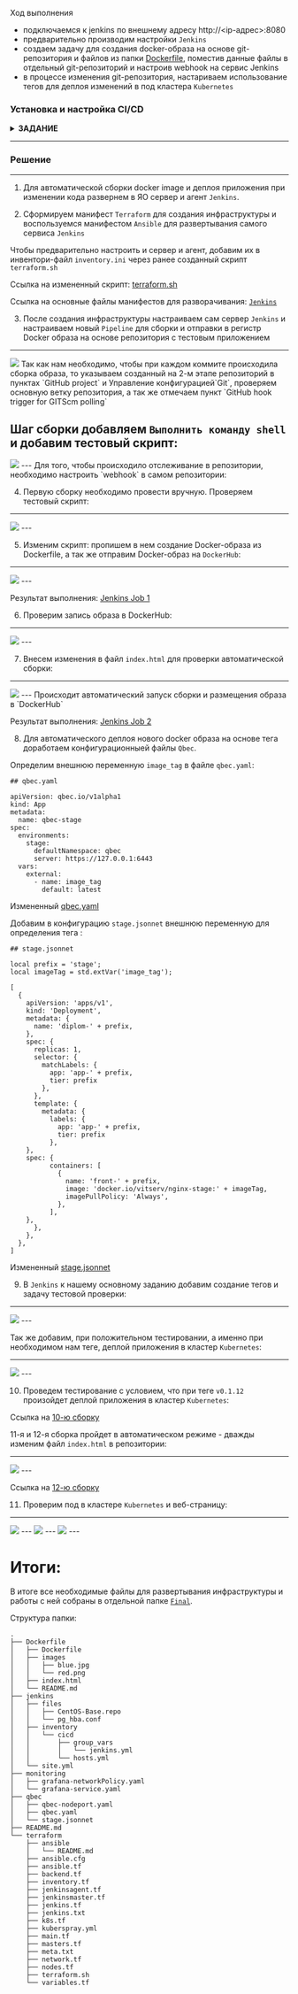 
Ход выполнения 

- подключаемся к jenkins по внешнему адресу http://<ip-адрес>:8080
- предварительно производим настройки `Jenkins`
- создаем задачу для создания docker-образа на основе git-репозитория и файлов из папки [Dockerfile](https://github.com/psvitov/devops-netology/tree/main/Diplom/final/Dockerfile), поместив данные файлы в отдельный git-репозиторий и настроив webhook на сервис Jenkins
- в процессе изменения git-репозитория, настариваем использование тегов для деплоя изменений в под кластера `Kubernetes`


### Установка и настройка CI/CD

<details>
   <summary><b>ЗАДАНИЕ</b></summary>

Осталось настроить ci/cd систему для автоматической сборки docker image и деплоя приложения при изменении кода.

Цель:

1. Автоматическая сборка docker образа при коммите в репозиторий с тестовым приложением.
2. Автоматический деплой нового docker образа.

Можно использовать [teamcity](https://www.jetbrains.com/ru-ru/teamcity/), [jenkins](https://www.jenkins.io/) либо [gitlab ci](https://about.gitlab.com/stages-devops-lifecycle/continuous-integration/)

Ожидаемый результат:

1. Интерфейс ci/cd сервиса доступен по http.
2. При любом коммите в репозиторие с тестовым приложением происходит сборка и отправка в регистр Docker образа.
3. При создании тега (например, v1.0.0) происходит сборка и отправка с соответствующим label в регистр, а также деплой соответствующего Docker образа в кластер Kubernetes.

</details>   

---
### Решение
---

1. Для автоматической сборки docker image и деплоя приложения при изменении кода развернем в ЯО сервер и агент `Jenkins`.

2. Сформируем манифест `Terraform` для создания инфраструктуры и воспользуемся манифестом `Ansible` для развертывания самого сервиса `Jenkins`

Чтобы предварительно настроить и сервер и агент, добавим их в инвентори-файл `inventory.ini` через ранее созданный скрипт `terraform.sh`

Ссылка на измененный скрипт: [terraform.sh](https://github.com/Vitalya-Mozgovoy/Diplom/tree/master/diplom/jenkins/jenkins/terraform.sh)

Ссылка на основные файлы манифестов для разворачивания: [`Jenkins`](https://github.com/Vitalya-Mozgovoy/Diplom/tree/master/diplom/jenkins/jenkins)

3. После создания инфраструктуры настраиваем сам сервер `Jenkins`  и настраиваем новый `Pipeline` для сборки и отправки в регистр Docker образа на основе репозитория с тестовым приложением
---
<img src="pic/Jenkins6.png"/>
Так как нам необходимо, чтобы при каждом коммите происходила сборка образа, то указываем созданный на 2-м этапе репозиторий в пунктах `GitHub project` и  Управление конфигурацией`Git`, проверяем основную ветку репозитория, а так же отмечаем пункт `GitHub hook trigger for GITScm polling`

Шаг сборки добавляем `Выполнить команду shell` и добавим тестовый скрипт:
---
<img src="pic/jenkins7.png"/>
---
Для того, чтобы происходило отслеживание в репозитории, необходимо настроить `webhook` в самом репозитории:

4. Первую сборку необходимо провести вручную. Проверяем тестовый скрипт:

---
<img src="pic/jenkins21.png"/>
---

5. Изменим скрипт: пропишем в нем создание Docker-образа из Dockerfile, а так же отправим Docker-образ на `DockerHub`:

---
<img src="pic/jenkins10.png"/>
---

Результат выполнения: [Jenkins Job 1](https://github.com/Vitalya-Mozgovoy/Diplom/blob/master/diplom/jenkins/jenkins/jenkins-job.txt)

6. Проверим запись образа в DockerHub:

---
<img src="pic/jenkins9.png"/>
---

7. Внесем изменения в файл `index.html` для проверки автоматической сборки:

---
<img src="pic/jenkins11.png"/>
---
Происходит автоматический запуск сборки и размещения образа в `DockerHub`

Результат выполнения: [Jenkins Job 2](https://github.com/Vitalya-Mozgovoy/Diplom/blob/master/diplom/jenkins/jenkins/jenkins-job2.txt)

8. Для автоматического деплоя нового docker образа на основе тега доработаем конфигурационныей файлы `Qbec`.

Определим внешнюю переменную `image_tag` в файле `qbec.yaml`:

```
## qbec.yaml

apiVersion: qbec.io/v1alpha1
kind: App
metadata:
  name: qbec-stage
spec:
  environments:
    stage:
      defaultNamespace: qbec
      server: https://127.0.0.1:6443
  vars:
    external:
      - name: image_tag
        default: latest
```

Измененный [qbec.yaml](https://github.com/Vitalya-Mozgovoy/Diplom/blob/master/diplom/jenkins/jenkins/qbec.yaml)


Добавим в конфигурацию `stage.jsonnet` внешнюю переменную для определения тега :

```
## stage.jsonnet

local prefix = 'stage';
local imageTag = std.extVar('image_tag');

[
  {
    apiVersion: 'apps/v1',
    kind: 'Deployment',
    metadata: {
      name: 'diplom-' + prefix,
    },
    spec: {
      replicas: 1,
      selector: {
        matchLabels: {
          app: 'app-' + prefix,
          tier: prefix
        },
      },
      template: {
        metadata: {
          labels: {
            app: 'app-' + prefix,
            tier: prefix
          },
	},
	spec: {
          containers: [
            {
              name: 'front-' + prefix,
              image: 'docker.io/vitserv/nginx-stage:' + imageTag,
              imagePullPolicy: 'Always',
            },
          ],
	},
      },
    },
  },
]
```

Измененный [stage.jsonnet](https://github.com/Vitalya-Mozgovoy/Diplom/blob/master/diplom/jenkins/jenkins/stage.jsonnet)

9. В `Jenkins` к нашему основному заданию добавим создание тегов и задачу тестовой проверки:

---
<img src="pic/jenkins20.png"/>
---

Так же добавим, при положительном тестировании, а именно при необходимом нам теге, деплой приложения в кластер `Kubernetes`:

---
<img src="pic/diploy.png"/>
---

10. Проведем тестирование с условием, что при теге `v0.1.12` произойдет деплой приложения в кластер `Kubernetes`:

Ссылка на [10-ю сборку](https://github.com/Vitalya-Mozgovoy/Diplom/blob/master/diplom/jenkins/jenkins/build10.txt)

11-я и 12-я сборка пройдет в автоматическом режиме - дважды изменим файл `index.html` в репозитории:

---
<img src="pic/jenkins22.png"/>
---

Ссылка на [12-ю сборку](https://github.com/Vitalya-Mozgovoy/Diplom/blob/master/diplom/jenkins/jenkins/build12.txt)

11. Проверим под в кластере `Kubernetes` и веб-страницу:

---
<img src="pic/test.png"/>
---
<img src="pic/jenkins15.png"/>
---
<img src="pic/jenkins17.png"/>
---

# Итоги:

В итоге все необходимые файлы для развертывания инфраструктуры и работы с ней собраны в отдельной папке [`Final`](https://github.com/psvitov/devops-netology/tree/main/Diplom/final).

Структура папки:

```
.
├── Dockerfile
│   ├── Dockerfile
│   ├── images
│   │   ├── blue.jpg
│   │   └── red.png
│   ├── index.html
│   └── README.md
├── jenkins
│   ├── files
│   │   ├── CentOS-Base.repo
│   │   └── pg_hba.conf
│   ├── inventory
│   │   └── cicd
│   │       ├── group_vars
│   │       │   └── jenkins.yml
│   │       └── hosts.yml
│   └── site.yml
├── monitoring
│   ├── grafana-networkPolicy.yaml
│   └── grafana-service.yaml
├── qbec
│   ├── qbec-nodeport.yaml
│   ├── qbec.yaml
│   └── stage.jsonnet
├── README.md
└── terraform
    ├── ansible
    │   └── README.md
    ├── ansible.cfg
    ├── ansible.tf
    ├── backend.tf
    ├── inventory.tf
    ├── jenkinsagent.tf
    ├── jenkinsmaster.tf
    ├── jenkins.tf
    ├── jenkins.txt
    ├── k8s.tf
    ├── kuberspray.yml
    ├── main.tf
    ├── masters.tf
    ├── meta.txt
    ├── network.tf
    ├── nodes.tf
    ├── terraform.sh
    └── variables.tf
```